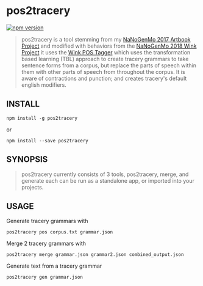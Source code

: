 pos2tracery
===========

[![npm version](https://badge.fury.io/js/pos2tracery.svg)](https://badge.fury.io/js/pos2tracery)

> pos2tracery is a tool stemming from my
> [NaNoGenMo 2017 Artbook Project](http://jkirchartz.com/NaNoGenMo/2017/) and
> modified with behaviors from the [NaNoGenMo 2018 Wink
> Project](http://jkirchartz.com/NaNoGenMo/2018/) it uses the [Wink POS
> Tagger](https://winkjs.org/wink-pos-tagger/) which uses the transformation
> based learning (TBL) approach to create tracery grammars to take sentence forms
> from a corpus, but replace the parts of speech within them with other parts of
> speech from throughout the corpus. It is aware of contractions and punction;
> and creates tracery's default english modifiers.

## INSTALL

    npm install -g pos2tracery

or

    npm install --save pos2tracery

## SYNOPSIS

> pos2tracery currently consists of 3 tools, pos2tracery, merge, and generate
> each can be run as a standalone app, or imported into your projects.

## USAGE

Generate tracery grammars with

    pos2tracery pos corpus.txt grammar.json

Merge 2 tracery grammars with

    pos2tracery merge grammar.json grammar2.json combined_output.json

Generate text from a tracery grammar

    pos2tracery gen grammar.json




